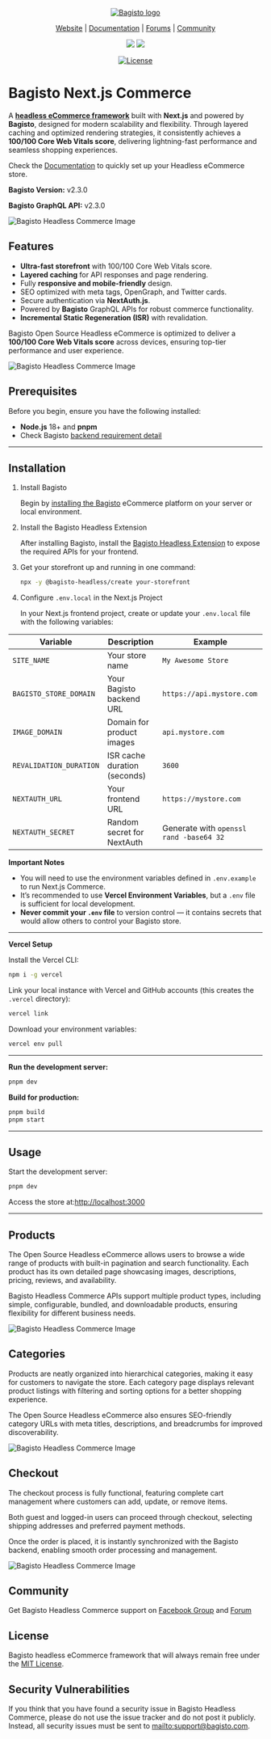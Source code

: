 <p align="center">
  <a href="http://www.bagisto.com">
    <picture>
      <source media="(prefers-color-scheme: dark)" srcset="https://raw.githubusercontent.com/bagisto/temp-media/0b0984778fae92633f57e625c5494ead1fe320c3/dark-logo-P5H7MBtx.svg">
      <source media="(prefers-color-scheme: light)" srcset="https://bagisto.com/wp-content/themes/bagisto/images/logo.png">
      <img src="https://bagisto.com/wp-content/themes/bagisto/images/logo.png" alt="Bagisto logo">
    </picture>
  </a>
</p>

<p align="center">
    <a href="https://bagisto.com/en/headless-ecommerce/">Website</a> | <a href="https://bagisto.com/en/bagisto-headless-ecommerce-installation-guide/">Documentation</a> | <a href="https://forums.bagisto.com/">Forums</a> | <a href="https://www.facebook.com/groups/bagisto/">Community</a>
</p>

<p align="center">
    <a href="https://twitter.com/intent/follow?screen_name=bagistoshop"><img src="https://img.shields.io/twitter/follow/bagistoshop?style=social"></a>
    <a href="https://www.youtube.com/channel/UCbrfqnhyiDv-bb9QuZtonYQ"><img src="https://img.shields.io/youtube/channel/subscribers/UCbrfqnhyiDv-bb9QuZtonYQ?style=social"></a>
</p>

<p align="center">
    <a href="https://packagist.org/packages/bagisto/bagisto"><img src="https://poser.pugx.org/bagisto/bagisto/license.svg" alt="License"></a>
</p>

#  Bagisto Next.js Commerce

A [**headless eCommerce framework**](https://bagisto.com/en/headless-ecommerce/) built with **Next.js** and powered by **Bagisto**, designed for modern scalability and flexibility.
Through layered caching and optimized rendering strategies, it consistently achieves a **100/100 Core Web Vitals score**, delivering lightning-fast performance and seamless shopping experiences.

Check the [Documentation](https://bagisto.com/en/bagisto-headless-ecommerce-installation-guide/) to quickly set up your Headless eCommerce store.

**Bagisto Version:** v2.3.0

**Bagisto GraphQL API:** v2.3.0

![Bagisto Headless Commerce Image](https://raw.githubusercontent.com/bagisto/temp-media/refs/heads/master/bagisto-headless-commerce-home.png)
## Features

- **Ultra-fast storefront** with 100/100 Core Web Vitals score.  
- **Layered caching** for API responses and page rendering.  
- Fully **responsive and mobile-friendly** design.  
- SEO optimized with meta tags, OpenGraph, and Twitter cards.  
- Secure authentication via **NextAuth.js**.  
- Powered by **Bagisto** GraphQL APIs for robust commerce functionality.  
- **Incremental Static Regeneration (ISR)** with revalidation.
  
Bagisto Open Source Headless eCommerce is optimized to deliver a **100/100 Core Web Vitals score** across devices, ensuring top-tier performance and user experience.

![Bagisto Headless Commerce Image](https://raw.githubusercontent.com/bagisto/temp-media/refs/heads/master/bagisto-headless-commerce-performance.png)

## Prerequisites

Before you begin, ensure you have the following installed:

- **Node.js** 18+ and **pnpm**
- Check Bagisto [backend requirement detail](https://devdocs.bagisto.com/2.3/introduction/requirements.html#server-configuration)

---

## Installation

1) Install Bagisto
 
    Begin by [installing the Bagisto](https://devdocs.bagisto.com/) eCommerce platform on your server or local environment.

2) Install the Bagisto Headless Extension

    After installing Bagisto, install the [Bagisto Headless Extension](https://github.com/bagisto/headless-ecommerce/) to expose the required APIs for your frontend.

3) Get your storefront up and running in one command:
   
   ```bash
   npx -y @bagisto-headless/create your-storefront
   ```
   
4) Configure `.env.local` in the Next.js Project

   In your Next.js frontend project, create or update your `.env.local` file with the following variables:

| Variable | Description | Example |
|----------|-------------|---------|
| `SITE_NAME` | Your store name | `My Awesome Store` |
| `BAGISTO_STORE_DOMAIN` | Your Bagisto backend URL | `https://api.mystore.com` |
| `IMAGE_DOMAIN` | Domain for product images | `api.mystore.com` |
| `REVALIDATION_DURATION` | ISR cache duration (seconds) | `3600` |
| `NEXTAUTH_URL` | Your frontend URL | `https://mystore.com` |
| `NEXTAUTH_SECRET` | Random secret for NextAuth | Generate with `openssl rand -base64 32` |


**Important Notes**  
- You will need to use the environment variables defined in `.env.example` to run Next.js Commerce.  
- It’s recommended to use **Vercel Environment Variables**, but a `.env` file is sufficient for local development.  
- **Never commit your `.env` file** to version control — it contains secrets that would allow others to control your Bagisto store.  

---

**Vercel Setup**

Install the Vercel CLI:

```bash
npm i -g vercel
```

Link your local instance with Vercel and GitHub accounts (this creates the `.vercel` directory):

```bash
vercel link
```

Download your environment variables:

```bash
vercel env pull
```

---

**Run the development server:**

```bash
pnpm dev
```

**Build for production:**

```bash
pnpm build
pnpm start
```

---

## Usage

Start the development server:

```bash
pnpm dev
```
Access the store at:[http://localhost:3000](http://localhost:3000)

---

## Products

The Open Source Headless eCommerce allows users to browse a wide range of products with built-in pagination and search functionality. Each product has its own detailed page showcasing images, descriptions, pricing, reviews, and availability.

Bagisto Headless Commerce APIs support multiple product types, including simple, configurable, bundled, and downloadable products, ensuring flexibility for different business needs.

![Bagisto Headless Commerce Image](https://raw.githubusercontent.com/bagisto/temp-media/refs/heads/master/bagisto-headless-commerce-product-page.png)

## Categories

Products are neatly organized into hierarchical categories, making it easy for customers to navigate the store. Each category page displays relevant product listings with filtering and sorting options for a better shopping experience.

The Open Source Headless eCommerce also ensures SEO-friendly category URLs with meta titles, descriptions, and breadcrumbs for improved discoverability.

![Bagisto Headless Commerce Image](https://raw.githubusercontent.com/bagisto/temp-media/refs/heads/master/bagisto-headless-commercecategory.png)
 
## Checkout

The checkout process is fully functional, featuring complete cart management where customers can add, update, or remove items.

Both guest and logged-in users can proceed through checkout, selecting shipping addresses and preferred payment methods.

Once the order is placed, it is instantly synchronized with the Bagisto backend, enabling smooth order processing and management.

![Bagisto Headless Commerce Image](https://raw.githubusercontent.com/bagisto/temp-media/refs/heads/master/bagisto-headless-commerce-cart-checkout.png)

## Community
Get Bagisto Headless Commerce support on [Facebook Group](https://www.facebook.com/groups/bagisto) and [Forum](https://forums.bagisto.com/)

## License
Bagisto headless eCommerce framework that will always remain free under the [MIT License](https://github.com/bagisto/nextjs-commerce/blob/main/license.md).

## Security Vulnerabilities
If you think that you have found a security issue in Bagisto Headless Commerce, please do not use the issue tracker and do not post it publicly. Instead, all security issues must be sent to [mailto:support@bagisto.com](mailto:support@bagisto.com).
